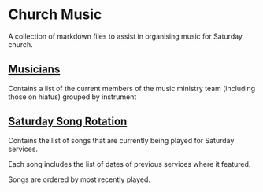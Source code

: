 # Church Music

A collection of markdown files to assist in organising music for Saturday church.

## [Musicians](./Musicians.md)

Contains a list of the current members of the music ministry team (including those on hiatus) grouped by instrument

## [Saturday Song Rotation](./Saturday%20Song%20Rotation.md)

Contains the list of songs that are currently being played for Saturday services.

Each song includes the list of dates of previous services where it featured.

Songs are ordered by most recently played.
